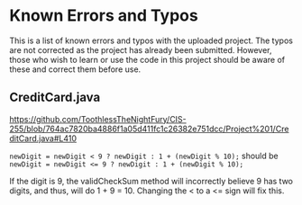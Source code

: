 # Known Errors and Typos

This is a list of known errors and typos with the uploaded project. The typos are not corrected as the project has already been submitted. 
However, those who wish to learn or use the code in this project should be aware of these and correct them before use.

## CreditCard.java
https://github.com/ToothlessTheNightFury/CIS-255/blob/764ac7820ba4886f1a05d411fc1c26382e751dcc/Project%201/CreditCard.java#L410

`newDigit = newDigit < 9 ? newDigit : 1 + (newDigit % 10);` should be `newDigit = newDigit <= 9 ? newDigit : 1 + (newDigit % 10);`

If the digit is 9, the validCheckSum method will incorrectly believe 9 has two digits, and thus, will do 1 + 9 = 10. Changing the < to a <= sign will fix this.
